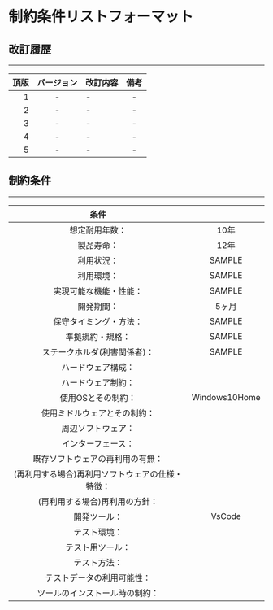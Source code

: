 # 制約条件リストフォーマット

## 改訂履歴 <!--TODO改訂履歴-->


---

|頂版|バージョン|改訂内容|備考|
|---:|:---:|:---|:---:|
|1|-|-|-|
|2|-|-|-|
|3|-|-|-|
|4|-|-|-|
|5|-|-|-|

## 制約条件 <!--TODO制約リスト-->
<!--制約リストを表にまとめる-->

---

|条件||
|:---:|:---:|
|想定耐用年数：|10年|
|製品寿命：|12年|
|利用状況：|SAMPLE|
|利用環境：|SAMPLE|
|実現可能な機能・性能：|SAMPLE|
|開発期間：|5ヶ月|
|保守タイミング・方法：|SAMPLE|
|準拠規約・規格：|SAMPLE|
|ステークホルダ(利害関係者)：|SAMPLE|
|ハードウェア構成：||
|ハードウェア制約：||
|使用OSとその制約：|Windows10Home|
|使用ミドルウェアとその制約：||
|周辺ソフトウェア：||
|インターフェース：||
|既存ソフトウェアの再利用の有無：||
|(再利用する場合)再利用ソフトウェアの仕様・特徴：||
|(再利用する場合)再利用の方針：||
|開発ツール：|VsCode|
|テスト環境：||
|テスト用ツール：||
|テスト方法：||
|テストデータの利用可能性：||
|ツールのインストール時の制約：||
